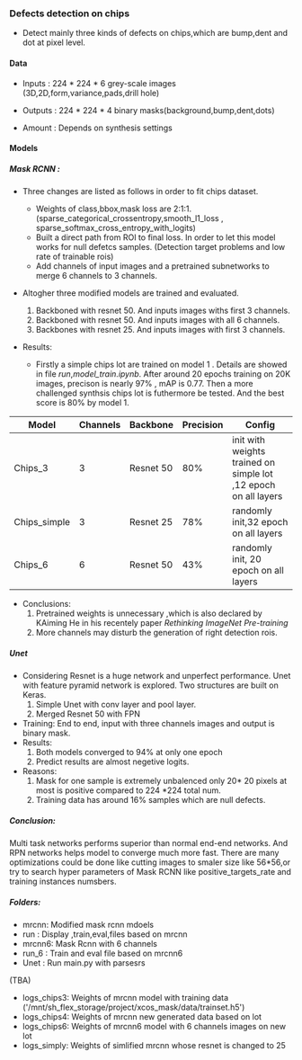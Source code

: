 ###   Defects detection on chips
- Detect mainly three kinds of defects on chips,which are bump,dent and dot at pixel level.
#### Data
- Inputs : 224 * 224 * 6 grey-scale images (3D,2D,form,variance,pads,drill hole)
- Outputs : 224 * 224 * 4 binary masks(background,bump,dent,dots)

- Amount : Depends on synthesis settings
#### Models
##### Mask RCNN :  
- Three changes are listed as follows in order to fit chips dataset.
    - Weights of class,bbox,mask loss are 2:1:1. (sparse_categorical_crossentropy,smooth_l1_loss , sparse_softmax_cross_entropy_with_logits)
    - Built a direct path from ROI to final loss. In order to let this model works for null defetcs samples. (Detection target problems and low rate of trainable rois)
    - Add channels of input images and a pretrained subnetworks to merge 6 channels to 3 channels.


- Altogher three modified models are trained and evaluated.
    1.  Backboned with resnet 50. And inputs images withs first 3 channels.
    2.   Backboned with resnet 50. And inputs images with all 6 channels.
    3.   Backbones with resnet 25. And inputs images with first 3 channels.


- Results:
    - Firstly a simple chips lot are trained on model 1 . Details are showed in file *run*,*model_train.ipynb*. After around 20 epochs training on 20K images, precison is nearly 97%  , mAP is 0.77. Then a more challenged synthsis chips lot is futhermore be tested. And the best score is 80% by model 1.

Model | Channels | Backbone | Precision | Config |
---  |---|---|---|---
Chips_3 | 3 | Resnet 50 | 80%| init with weights trained on simple lot ,12 epoch on all layers
Chips_simple | 3 | Resnet 25 | 78% | randomly init,32 epoch on all layers
Chips_6 | 6 | Resnet 50 | 43% | randomly init, 20 epoch on all layers

- Conclusions:
    1. Pretrained weights is unnecessary ,which is also declared by KAiming He in his recentely paper *Rethinking ImageNet Pre-training*
    2. More channels may disturb the generation of right detection rois. 

##### Unet
- Considering Resnet is a huge network and unperfect performance. Unet with feature pyramid network is explored. Two structures are built on Keras.
  1.  Simple Unet with conv layer and pool layer.
  2.  Merged Resnet 50 with FPN
- Training:
  End to end, input with three channels images and output is binary mask.
- Results:
  1. Both models converged to 94% at only one epoch
  2. Predict results are almost negetive logits.
- Reasons:
  1. Mask for one sample is extremely unbalenced only 20* 20 pixels at most is positive compared to 224 *224 total num.
  2. Training data has around 16% samples which are null defects.
 
##### Conclusion:
Multi task networks performs superior than normal end-end networks. And RPN networks helps model to converge much more fast. There are many optimizations could be done like cutting images to smaler size like 56*56,or try to search hyper parameters of Mask RCNN like positive_targets_rate and training instances numsbers.

##### Folders:
- mrcnn: Modified mask rcnn mdoels
- run : Display ,train,eval,files based on mrcnn
- mrcnn6: Mask Rcnn with  6 channels
- run_6 : Train and eval file based on mrcnn6
- Unet : Run main.py with parsesrs


(TBA)


- logs_chips3: Weights of mrcnn model with training data ('/mnt/sh_flex_storage/project/xcos_mask/data/trainset.h5')
- logs_chips4: Weights of mrcnn new generated data based on lot
- logs_chips6: Weights of mrcnn6 model with 6 channels images on new lot
- logs_simply: Weights of simlified mrcnn whose resnet is changed to  25 
